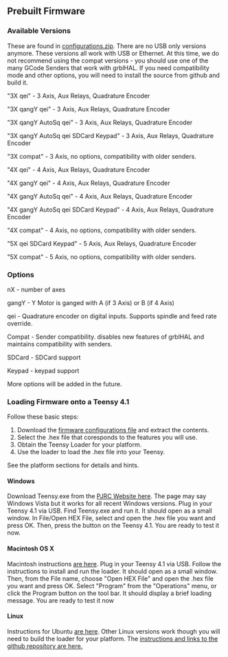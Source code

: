 ## Prebuilt Firmware
### Available Versions
These are found in [configurations.zip](https://github.com/phil-barrett/grblHAL-teensy-4.x/blob/master/configurations.zip).   There are no USB only versions anymore.  These versions all work with USB or Ethernet. At this time, we do not recommend using the compat versions - you should use one of the many GCode Senders that work with grblHAL. If you need compatibility mode and other options, you will need to install the source from github and build it.

"3X qei" - 3 Axis, Aux Relays, Quadrature Encoder

"3X qangY qei" - 3 Axis, Aux Relays, Quadrature Encoder

"3X qangY AutoSq qei" - 3 Axis, Aux Relays, Quadrature Encoder

"3X qangY AutoSq qei SDCard Keypad" - 3 Axis, Aux Relays, Quadrature Encoder

"3X compat" - 3 Axis, no options, compatibility with older senders.

"4X qei" - 4 Axis, Aux Relays, Quadrature Encoder

"4X gangY qei" - 4 Axis, Aux Relays, Quadrature Encoder

"4X gangY AutoSq qei" - 4 Axis, Aux Relays, Quadrature Encoder

"4X gangY AutoSq qei SDCard Keypad" - 4 Axis, Aux Relays, Quadrature Encoder

"4X compat" - 4 Axis, no options, compatibility with older senders.

"5X qei SDCard Keypad" - 5 Axis, Aux Relays, Quadrature Encoder

"5X compat" - 5 Axis, no options, compatibility with older senders.


### Options
nX - number of axes

gangY - Y Motor is ganged with A (if 3 Axis) or B (if 4 Axis)

qei - Quadrature encoder on digital inputs. Supports spindle and feed rate override.

Compat - Sender compatibility.  disables new features of grblHAL and maintains compatibility with senders.

SDCard - SDCard support

Keypad - keypad support

More options will be added in the future.

### Loading Firmware onto a Teensy 4.1
Follow these basic steps:
1. Download the [firmware configurations file](https://github.com/phil-barrett/grblHAL-teensy-4.x/blob/master/configurations.zip) and extract the contents.
2. Select the .hex file that coresponds to the features you will use.
3. Obtain the Teensy Loader for your platform.
4. Use the loader to load the .hex file into your Teensy.

See the platform sections for details and hints.

#### Windows 
Download Teensy.exe from the [PJRC Website here](https://www.pjrc.com/teensy/loader_win10.html). The page may say Windows Vista but it works for all recent Windows versions.
Plug in your Teensy 4.1 via USB. Find Teensy.exe and run it.  It should open as a small window. In File/Open HEX File, select and open the .hex file you want and press OK. Then, press the button on the Teensy 4.1. You are ready to test it now. 

#### Macintosh OS X
Macintosh instructions [are here](https://www.pjrc.com/teensy/loader_mac.html). Plug in your Teensy 4.1 via USB. Follow the instructions to install and run the loader. It should open as a small window. Then, from the File name, choose "Open HEX File" and open the .hex file you want and press OK. Select "Program" from the "Operations" menu, or click the Program button on the tool bar. It should display a brief loading message. You are ready to test it now

#### Linux
Instructions for Ubuntu [are here](https://www.pjrc.com/teensy/loader_linux.html). Other Linux versions work though you will need to build the loader for your platform.  The [instructions and links to the github repository are here.](https://www.pjrc.com/teensy/loader_cli.html)
